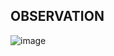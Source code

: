 ## OBSERVATION

![image](https://github.com/user-attachments/assets/5c7972bc-e8d5-4730-8cf2-efea912283b5)
